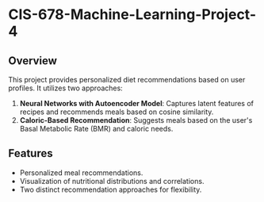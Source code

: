 # CIS-678-Machine-Learning-Project-4

## Overview
This project provides personalized diet recommendations based on user profiles. It utilizes two approaches:
1. **Neural Networks with Autoencoder Model**: Captures latent features of recipes and recommends meals based on cosine similarity.
2. **Caloric-Based Recommendation**: Suggests meals based on the user's Basal Metabolic Rate (BMR) and caloric needs.

## Features
- Personalized meal recommendations.
- Visualization of nutritional distributions and correlations.
- Two distinct recommendation approaches for flexibility.
